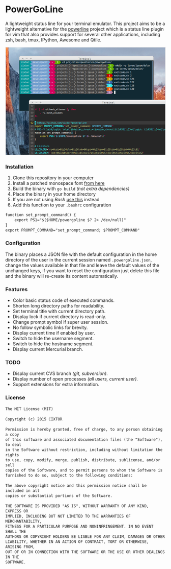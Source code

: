 # PowerGoLine

A lightweight status line for your terminal emulator. This project aims to be a lightweight alternative for the [powerline](https://github.com/powerline/powerline) project which is a status line plugin for vim that also provides support for several other applications, including zsh, bash, tmux, IPython, Awesome and Qtile.

![PowerGoLine Screenshot](screenshot.png)

### Installation

1. Clone this repository in your computer
2. Install a patched monospace font [from here](https://github.com/powerline/fonts)
3. Build the binary with `go build` _(not extra dependencies)_
4. Place the binary in your home directory
5. If you are not using _Bash_ [use this](https://github.com/milkbikis/powerline-shell) instead
6. Add this function to your `.bashrc` configuration

```
function set_prompt_command() {
    export PS1="$($HOME/powergoline $? 2> /dev/null)"
}
export PROMPT_COMMAND="set_prompt_command; $PROMPT_COMMAND"
```

### Configuration

The binary places a JSON file with the default configuration in the home directory of the user in the current session named `.powergoline.json`, change the values available in that file and leave the default values of the unchanged keys, if you want to reset the configuration just delete this file and the binary will re-create its content automatically.

### Features

* Color basic status code of executed commands.
* Shorten long directory paths for readability.
* Set terminal title with current directory path.
* Display lock if current directory is read-only.
* Change prompt symbol if super user session.
* No follow symbolic links for brevity.
* Display current time if enabled by user.
* Switch to hide the username segment.
* Switch to hide the hostname segment.
* Display current Mercurial branch.

### TODO

* Display current CVS branch _(git, subversion)_.
* Display number of open processes _(all users, current user)_.
* Support extensions for extra information.

### License

```
The MIT License (MIT)

Copyright (c) 2015 CIXTOR

Permission is hereby granted, free of charge, to any person obtaining a copy
of this software and associated documentation files (the "Software"), to deal
in the Software without restriction, including without limitation the rights
to use, copy, modify, merge, publish, distribute, sublicense, and/or sell
copies of the Software, and to permit persons to whom the Software is
furnished to do so, subject to the following conditions:

The above copyright notice and this permission notice shall be included in all
copies or substantial portions of the Software.

THE SOFTWARE IS PROVIDED "AS IS", WITHOUT WARRANTY OF ANY KIND, EXPRESS OR
IMPLIED, INCLUDING BUT NOT LIMITED TO THE WARRANTIES OF MERCHANTABILITY,
FITNESS FOR A PARTICULAR PURPOSE AND NONINFRINGEMENT. IN NO EVENT SHALL THE
AUTHORS OR COPYRIGHT HOLDERS BE LIABLE FOR ANY CLAIM, DAMAGES OR OTHER
LIABILITY, WHETHER IN AN ACTION OF CONTRACT, TORT OR OTHERWISE, ARISING FROM,
OUT OF OR IN CONNECTION WITH THE SOFTWARE OR THE USE OR OTHER DEALINGS IN THE
SOFTWARE.
```
